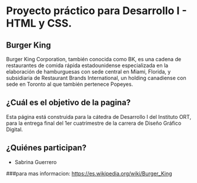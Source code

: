 # Proyecto práctico para Desarrollo I - HTML y CSS.

## Burger King 

Burger King Corporation, también conocida como BK, es una cadena de restaurantes de comida rápida estadounidense especializada 
en la elaboración de hamburguesas con sede central en Miami, Florida, y subsidiaria de Restaurant Brands International, un holding 
canadiense con sede en Toronto al que también pertenece Popeyes.

## ¿Cuál es el objetivo de la pagina?

Esta página está construida para la cátedra de Desarrollo I del Instituto ORT, para la entrega final del 1er cuatrimestre de la carrera de Diseño Gráfico Digital.



## ¿Quiénes participan?

* Sabrina Guerrero



###para mas informacion:
https://es.wikipedia.org/wiki/Burger_King
